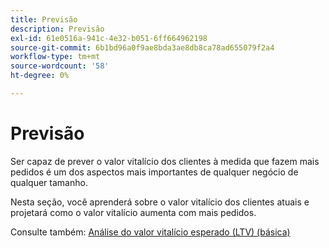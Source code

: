```yaml
---
title: Previsão
description: Previsão
exl-id: 61e0516a-941c-4e32-b051-6ff664962198
source-git-commit: 6b1bd96a0f9ae8bda3ae8db8ca78ad655079f2a4
workflow-type: tm+mt
source-wordcount: '58'
ht-degree: 0%

---
```


# Previsão

Ser capaz de prever o valor vitalício dos clientes à medida que fazem mais pedidos é um dos aspectos mais importantes de qualquer negócio de qualquer tamanho.

Nesta seção, você aprenderá sobre o valor vitalício dos clientes atuais e projetará como o valor vitalício aumenta com mais pedidos.

Consulte também: [Análise do valor vitalício esperado (LTV) (básica)](../../data-analyst/analysis/ess-expected-ltv.md)
